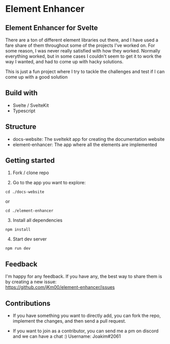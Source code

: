 # Element Enhancer

## Element Enhancer for Svelte

There are a ton of different element libraries out there, and I have used a fare share of them throughout some of the projects I've worked on. For some reason, I was never really satisfied with how they worked. Normally everything worked, but in some cases I couldn't seem to get it to work the way I wanted, and had to come up with hacky solutions.

This is just a fun project where I try to tackle the challenges and test if I can come up with a good solution

## Build with

- Svelte / SvelteKit
- Typescript

## Structure

- docs-website: The sveltekit app for creating the documentation website
- element-enhancer: The app where all the elements are implemented

## Getting started

1. Fork / clone repo

2. Go to the app you want to explore:
```
cd ./docs-website
```
or
```
cd ./element-enhancer
```

3. Install all dependencies
```
npm install
```

4. Start dev server
```
npm run dev
```

## Feedback

I'm happy for any feedback. If you have any, the best way to share them is by creating a new issue:  
https://github.com/jKm00/element-enhancer/issues

## Contributions

- If you have something you want to directly add, you can fork the repo, implement the changes, and then send a pull request.

- If you want to join as a contributor, you can send me a pm on discord and we can have a chat :) Username: Joakim#2061
